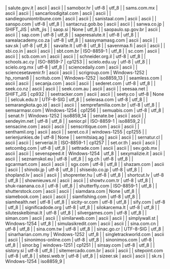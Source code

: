 | salute.gov.it | ascii | ascii |
| samobor.hr | utf-8 | utf_8 |
| sams.com.mx | ascii | ascii |
| sancarlosdigital.com | ascii | ascii |
| sandiegouniontribune.com | ascii | ascii |
| sanistaal.com | ascii | ascii |
| sanspo.com | utf-8 | utf_8 |
| santacruz.gob.bo | ascii | ascii |
| sanwa.co.jp | SHIFT_JIS | shift_jis |
| saop.si | None | utf_8 |
| saopaulo.sp.gov.br | ascii | ascii |
| sap.com | utf-8 | utf_8 |
| saperesalute.it | utf-8 | utf_8 |
| sarealacademy.co.za | utf-8 | utf_8 |
| sassymamasg.com | ascii | ascii |
| sav.sk | utf-8 | utf_8 |
| savaite.lt | utf-8 | utf_8 |
| savenmaa.fi | ascii | ascii |
| sbi.co.in | ascii | ascii |
| sbt.com.br | ISO-8859-1 | utf_8 |
| sc.com | ascii | ascii |
| scb.com.vn | ascii | ascii |
| schneider.org.il | utf-8 | utf_8 |
| schools.ac.cy | ISO-8859-7 | cp1253 |
| scielo.edu.uy | utf-8 | utf_8 |
| scielo.org.mx | utf-8 | utf_8 |
| sciencedaily.com | ascii | ascii |
| sciencesetavenir.fr | ascii | ascii |
| scrigroup.com | Windows-1252 | hp_roman8 |
| scritub.com | Windows-1252 | iso8859_13 |
| seamless.com | ascii | ascii |
| secanja.com | ascii | ascii |
| sederet.com | utf-8 | utf_8 |
| seek.co.nz | ascii | ascii |
| seek.com.au | ascii | ascii |
| seesaa.net | SHIFT_JIS | cp932 |
| seetracker.com | ascii | ascii |
| seety.co | utf-8 | None |
| selcuk.edu.tr | UTF-8-SIG | utf_8 |
| selerasa.com | utf-8 | utf_8 |
| semarangkota.go.id | ascii | ascii |
| semprefamilia.com.br | utf-8 | utf_8 |
| semsarmasr.com | Windows-1254 | cp1256 |
| semuabis.com | utf-8 | utf_8 |
| senat.fr | Windows-1252 | iso8859_14 |
| senate.be | ascii | ascii |
| sendeyim.net | utf-8 | utf_8 |
| senior.pl | ISO-8859-1 | iso8859_2 |
| sensacine.com | ascii | ascii |
| senscritique.com | ascii | ascii |
| senthamil.org | ascii | ascii |
| seret.co.il | windows-1255 | cp1255 |
| serienjunkies.de | utf-8 | None |
| sermitsiaq.ag | ascii | ascii |
| sernatur.cl | ascii | ascii |
| serveriai.lt | ISO-8859-1 | cp1257 |
| set.or.th | ascii | ascii |
| setcombg.com | utf-8 | utf_8 |
| settrade.com | ascii | ascii |
| sev.gob.mx | ascii | ascii |
| sevenspeed.it | Windows-1254 | utf_8 |
| sexymalizie.it | ascii | ascii |
| seznamskol.eu | utf-8 | utf_8 |
| sg.ch | utf-8 | utf_8 |
| sgcarmart.com | ascii | ascii |
| sgx.com | utf-8 | utf_8 |
| shazam.com | ascii | ascii |
| shinobi.jp | utf-8 | utf_8 |
| shiseido.co.jp | utf-8 | utf_8 |
| shopland.lv | ascii | ascii |
| shoprenter.hu | utf-8 | utf_8 |
| shortcut.lv | utf-8 | utf_8 |
| shownieuws.nl | ascii | ascii |
| showtv.com.tr | utf-8 | utf_8 |
| shuk-raanana.co.il | utf-8 | utf_8 |
| shutterfly.com | ISO-8859-1 | utf_8 |
| shutterstock.com | ascii | ascii |
| siamdara.com | None | utf_8 |
| siamebook.com | ascii | ascii |
| siamfishing.com | utf-8 | utf_8 |
| siamhealth.net | utf-8 | utf_8 |
| sicity-sr.com | utf-8 | utf_8 |
| sify.com | utf-8 | utf_8 |
| significadode.org | utf-8 | utf_8 |
| silokarcema.lt | utf-8 | utf_8 |
| silutesskelbimai.lt | utf-8 | utf_8 |
| silvergames.com | utf-8 | utf_8 |
| siman.com | ascii | ascii |
| similarweb.com | ascii | ascii |
| simplywall.st | Windows-1254 | utf_8 |
| simulasikredit.com | ascii | ascii |
| sina.com.cn | utf-8 | utf_8 |
| sina.com.tw | utf-8 | utf_8 |
| sinac.go.cr | UTF-8-SIG | utf_8 |
| sinarharian.com.my | Windows-1252 | utf_8 |
| singletrackworld.com | ascii | ascii |
| sinonimos-online.com | utf-8 | utf_8 |
| sinonimos.com | utf-8 | utf_8 |
| sinor.bg | windows-1251 | cp1251 |
| sinsay.com | utf-8 | utf_8 |
| sistory.si | utf-8 | utf_8 |
| sitemercado.com.br | ascii | ascii |
| sitepoint.com | utf-8 | utf_8 |
| sitesi.web.tr | utf-8 | utf_8 |
| sizeer.sk | ascii | ascii |
| sk.rs | Windows-1254 | iso8859_9 |
